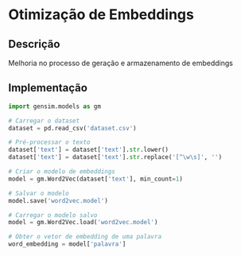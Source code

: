 # Otimização de Embeddings

## Descrição
Melhoria no processo de geração e armazenamento de embeddings

## Implementação
```python
import gensim.models as gm

# Carregar o dataset
dataset = pd.read_csv('dataset.csv')

# Pré-processar o texto
dataset['text'] = dataset['text'].str.lower()
dataset['text'] = dataset['text'].str.replace('[^\w\s]', '')

# Criar o modelo de embeddings
model = gm.Word2Vec(dataset['text'], min_count=1)

# Salvar o modelo
model.save('word2vec.model')

# Carregar o modelo salvo
model = gm.Word2Vec.load('word2vec.model')

# Obter o vetor de embedding de uma palavra
word_embedding = model['palavra']
```
